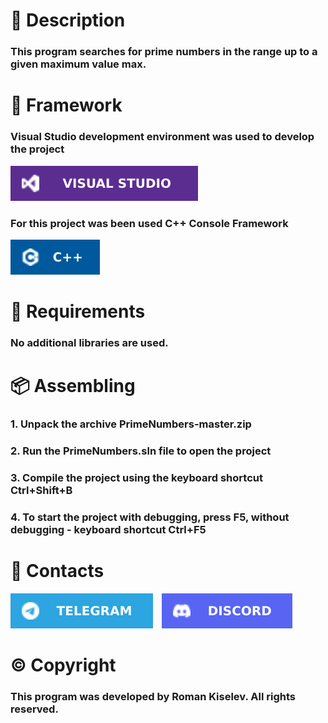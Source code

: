 <h1>📝 Description</h1>
<h3>This program searches for prime numbers in the range up to a given maximum value max.</h3>

<h1>🔨 Framework</h1>
<p>
    <h3>Visual Studio development environment was used to develop the project</h3>
    <a href="https://visualstudio.microsoft.com/downloads/"><img src="https://github.com/Kise1ev/Kise1ev/blob/master/Icons/VisualStudio-Square.svg"/></a>
    <h3>For this project was been used C++ Console Framework</h3>
    <a href="https://visualstudio.microsoft.com/ru/vs/features/cplusplus/"><img src="https://github.com/Kise1ev/Kise1ev/blob/master/Icons/CPP-Square.svg"/></a>
</p>

<h1>📜 Requirements</h1>
<h3>No additional libraries are used.</h3>

<h1>📦 Assembling</h1>
<h3>1. Unpack the archive PrimeNumbers-master.zip</h3>
<h3>2. Run the PrimeNumbers.sln file to open the project</h3>
<h3>3. Compile the project using the keyboard shortcut Ctrl+Shift+B</h3>
<h3>4. To start the project with debugging, press F5, without debugging - keyboard shortcut Ctrl+F5</h3>

<h1>💬 Contacts</h1>
<p>
    <a href="https://t.me/kisxlka"><img src="https://github.com/Kise1ev/Kise1ev/blob/master/Icons/Telegram-Square.svg" style="margin-right: 10px;"/></a>
    <a href="https://discordapp.com/users/1013231151177023559"><img src="https://github.com/Kise1ev/Kise1ev/blob/master/Icons/Discord-Square.svg" style="margin-right: 10px;"/></a>
</p>

<h1>©️ Copyright</h1>
<h3>This program was developed by Roman Kiselev. All rights reserved.</h3>

